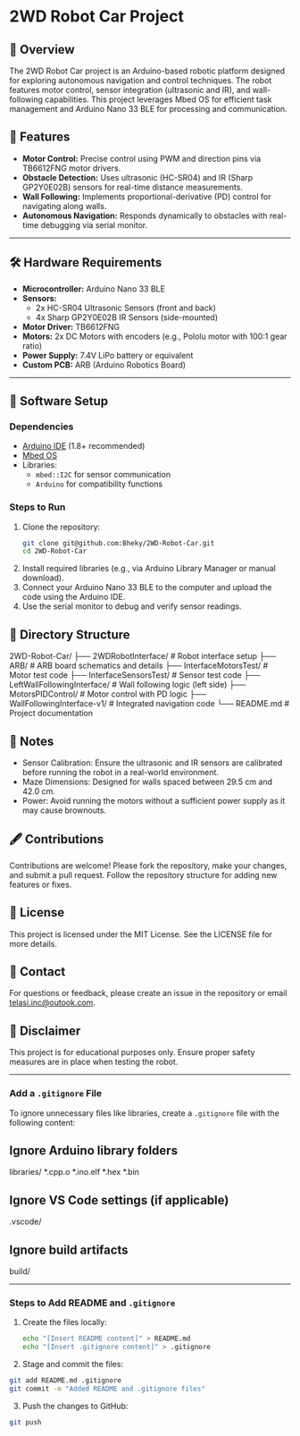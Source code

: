 # 2WD Robot Car Project

## 📜 Overview
The 2WD Robot Car project is an Arduino-based robotic platform designed for exploring autonomous navigation and control techniques. The robot features motor control, sensor integration (ultrasonic and IR), and wall-following capabilities. This project leverages Mbed OS for efficient task management and Arduino Nano 33 BLE for processing and communication.

## 🚀 Features
- **Motor Control:** Precise control using PWM and direction pins via TB6612FNG motor drivers.
- **Obstacle Detection:** Uses ultrasonic (HC-SR04) and IR (Sharp GP2Y0E02B) sensors for real-time distance measurements.
- **Wall Following:** Implements proportional-derivative (PD) control for navigating along walls.
- **Autonomous Navigation:** Responds dynamically to obstacles with real-time debugging via serial monitor.

---

## 🛠️ Hardware Requirements
- **Microcontroller:** Arduino Nano 33 BLE
- **Sensors:**
  - 2x HC-SR04 Ultrasonic Sensors (front and back)
  - 4x Sharp GP2Y0E02B IR Sensors (side-mounted)
- **Motor Driver:** TB6612FNG
- **Motors:** 2x DC Motors with encoders (e.g., Pololu motor with 100:1 gear ratio)
- **Power Supply:** 7.4V LiPo battery or equivalent
- **Custom PCB:** ARB (Arduino Robotics Board)

---

## 🔧 Software Setup
### **Dependencies**
- [Arduino IDE](https://www.arduino.cc/en/software) (1.8+ recommended)
- [Mbed OS](https://os.mbed.com/)
- Libraries:
  - `mbed::I2C` for sensor communication
  - `Arduino` for compatibility functions

### **Steps to Run**
1. Clone the repository:
   ```bash
   git clone git@github.com:Bheky/2WD-Robot-Car.git
   cd 2WD-Robot-Car
2. Install required libraries (e.g., via Arduino Library Manager or manual download).
3. Connect your Arduino Nano 33 BLE to the computer and upload the code using the Arduino IDE.
4. Use the serial monitor to debug and verify sensor readings.

## 📁 Directory Structure

2WD-Robot-Car/
├── 2WDRobotInterface/        # Robot interface setup
├── ARB/                      # ARB board schematics and details
├── InterfaceMotorsTest/      # Motor test code
├── InterfaceSensorsTest/     # Sensor test code
├── LeftWallFollowingInterface/ # Wall following logic (left side)
├── MotorsPIDControl/         # Motor control with PD logic
├── WallFollowingInterface-v1/ # Integrated navigation code
└── README.md                 # Project documentation

## 🚧 Notes
  * Sensor Calibration: Ensure the ultrasonic and IR sensors are calibrated before running the robot in a real-world environment.
  * Maze Dimensions: Designed for walls spaced between 29.5 cm and 42.0 cm.
  * Power: Avoid running the motors without a sufficient power supply as it may cause brownouts.

## 🖋️ Contributions
Contributions are welcome! Please fork the repository, make your changes, and submit a pull request. Follow the repository structure for adding new features or fixes.

##  📄 License
This project is licensed under the MIT License. See the LICENSE file for more details.

## 💬 Contact
For questions or feedback, please create an issue in the repository or email telasi.inc@outook.com.

## 🛑 Disclaimer
This project is for educational purposes only. Ensure proper safety measures are in place when testing the robot.

---

### **Add a `.gitignore` File**
To ignore unnecessary files like libraries, create a `.gitignore` file with the following content:

## Ignore Arduino library folders
libraries/ *.cpp.o *.ino.elf *.hex *.bin

## Ignore VS Code settings (if applicable)
.vscode/

## Ignore build artifacts
build/

---

### Steps to Add README and `.gitignore`
1. Create the files locally:
   ```bash
   echo "[Insert README content]" > README.md
   echo "[Insert .gitignore content]" > .gitignore
   
2. Stage and commit the files:

  ```bash
  git add README.md .gitignore
  git commit -m "Added README and .gitignore files"
```

3. Push the changes to GitHub:

```bash
git push
